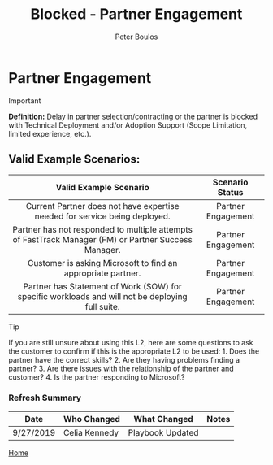 ﻿---
# required metadata
title: Blocked - Partner Engagement
description: Blocked - Partner Engagement
author: Peter Boulos
ms.author: pboulos
manager: pagrim
ms.date: 9/27/2019
ms.topic: partner-playbook 
ms.prod: non-product-specific 
ms.custom: partner-playbook 
ft.audience: partner
ft.owner: pagrim
---

# Partner Engagement

> [!IMPORTANT]
> **Definition:** Delay in partner selection/contracting or the partner is blocked with Technical Deployment and/or Adoption Support (Scope Limitation, limited experience, etc.).​

## Valid Example Scenarios:

| Valid Example Scenario | Scenario Status |
| :--: | :--: |
| Current Partner does not have expertise needed for service being deployed. | Partner Engagement |
| Partner has not responded to multiple attempts of FastTrack Manager (FM) or Partner Success Manager. | Partner Engagement |
| Customer is asking Microsoft to find an appropriate partner. | Partner Engagement |
| Partner has Statement of Work (SOW) for specific workloads and will not be deploying full suite. | Partner Engagement |

> [!TIP]
> If you are still unsure about using this L2, here are some questions to ask the customer to confirm if this is the appropriate L2 to be used:
>    1.​ Does the partner have the correct skills?
>    2. Are they having problems finding a partner?
>    3. Are there issues with the relationship of the partner and customer?
>    4. Is the partner responding to Microsoft?​

### Refresh Summary

|Date|Who Changed|What Changed|Notes|
|---------|---------------|----------------------------|-------------|
|9/27/2019| Celia Kennedy| Playbook Updated||

[Home](http://partner-docs.microsoft.com)
